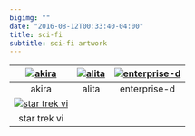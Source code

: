 ```yaml
---
bigimg: ""
date: "2016-08-12T00:33:40-04:00"
title: sci-fi
subtitle: sci-fi artwork
---
```


<!--- 3x3 table --->


| [![akira][1]][2]|[![alita][3]][4]|[![enterprise-d][5]][6]|
|:-:	|:-:	|:-:	|
|   akira	|   alita	|   enterprise-d	|
|[![star trek vi][7]][8]|   	|   	|
|  star trek vi |   |    |

<!--- Creating easy to read list with image links listed below --->

[1]: /thumbs/akira.jpg
[2]: /images/akira.jpg
  
[3]: /thumbs/alita.jpg
[4]: /images/alita.jpg
  
[5]: /thumbs/enterprise-d.jpg
[6]: /images/enterprise-d.jpg
  
[7]: /thumbs/star-trek-vi.jpg
[8]: /images/star-trek-vi.jpg
  

  
